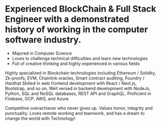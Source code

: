 # Experienced BlockChain & Full Stack Engineer with a demonstrated history of working in the computer software industry.

 * Majored in Computer Science
 * Loves to challenge technical difficulties and learn new technologies
 * Full of creative thinking and highly experienced in various fields
  
Highly specialized in Blockchain technologies including Ethereum / Solidity, Zk-proofs, EVM, Chainlink oracles, Smart contract auditing, Foundry / Hardhat
Skilled in web frontend development with React / Next.js, Bootstrap, and so on.
Well versed in backend development with NodeJs, Python, SQL and NoSQL databases, REST API and GraphQL.
Proficient in Firebase, GCP, AWS, and Azure.

Competitive overachiever who never gives up. Values honor, integrity and punctuality.
Loves remote working and teamwork, and has a dream to change the world with Technology!
